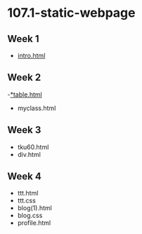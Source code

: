 # 107.1-static-webpage

## Week 1
- [ intro.html ](https://github.com/m2314882886/107.1-static-webpage/blob/master/w01/intro.html)

## Week 2
-[*table.html](https://github.com/m2314882886/107.1-static-webpage/blob/master/w02/table.html)
* myclass.html

## Week 3
* tku60.html
* div.html

## Week 4
* ttt.html
* ttt.css
* blog(1).html
* blog.css
* profile.html
<!--stackedit_data:
eyJoaXN0b3J5IjpbMjAyODg4MTM3OCwtMTUzODk2MDU0LC02Mz
c1MDIyOTUsODQ0NDcwMTI1XX0=
-->